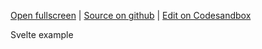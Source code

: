 
[Open fullscreen](https://svelte.activewidgets.com/columns/) | [Source on github](https://github.com/activewidgets/svelte/tree/master/examples/columns) | [Edit on Codesandbox](https://codesandbox.io/s/4ipzv)

Svelte example